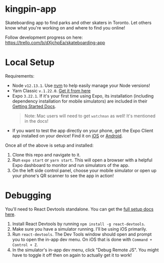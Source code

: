 # kingpin-app

Skateboarding app to find parks and other skaters in Toronto. Let others know what you're working on and where to find you online!

Follow development progress on here: https://trello.com/b/dXjchpEa/skateboarding-app

# Local Setup

Requirements:

- Node `v12.13.1`. Use [nvm](https://github.com/nvm-sh/nvm) to help easily manage your Node versions!
- Yarn Classic `v.1.22.0`. [Get it from here](https://github.com/nvm-sh/nvm)
- Expo `3.22.1`. If it's your first time using Expo, its installation (including dependency installation for mobile simulators) are included in their [Getting Started Docs](https://docs.expo.io/get-started/installation/).
  > Note: Mac users will need to get `watchman` as well! It's mentioned in the docs!
- If you want to test the app directly on your phone, get the Expo Client app installed on your device! Find it on [iOS](https://apps.apple.com/ca/app/expo-client/id982107779) or [Android](https://play.google.com/store/apps/details?id=host.exp.exponent&hl=en_CA).

Once all of the above is setup and installed:

1. Clone this repo and navigate to it.
2. Run `expo start` or `yarn start`. This will open a browser with a helpful Expo dashboard to monitor and run simulators of the app.
3. On the left side control panel, choose your mobile simulator or open up your phone's QR scanner to see the app in action!

# Debugging

You'll need to React Devtools standalone. You can get the [full setup docs here](https://reactnative.dev/docs/debugging#react-developer-tools).

1. Install React Devtools by running `npm install -g react-devtools`.
2. Make sure you have a simulator running. I'll be using iOS primarily.
3. Run `react-devtools`. The Dev Tools window should open and prompt you to open the in-app dev menu. On iOS that is done with `Command + Control + Z`.
4. In the simulator's in-app dev menu, click "Debug Remote JS". You might have to toggle it off then on again to actually get it to work!

